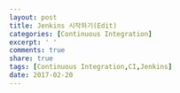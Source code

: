 ```yaml
---
layout: post
title: Jenkins 시작하기(Edit)
categories: [Continuous Integration]
excerpt: ' '
comments: true
share: true
tags: [Continuous Integration,CI,Jenkins]
date: 2017-02-20
---
```


